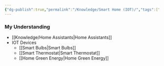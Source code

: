 ```yaml
---
{"dg-publish":true,"permalink":"/Knowledge/Smart Home (IOT)/","tags":["automation/home"]}
---
```


### My Understanding
 

- [[Knowledge/Home Assistants\|Home Assistants]] 
- IOT Devices
	- [[Smart Bulbs\|Smart Bulbs]]
	- [[Smart Thermostat\|Smart Thermostat]] 
	- [[Home Green Energy\|Home Green Energy]]


